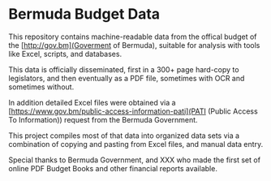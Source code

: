 # Bermuda Budget Data

This repository contains machine-readable data from the offical budget
of the [http://gov.bm](Goverment of Bermuda), suitable for analysis with
tools like Excel, scripts, and databases.

This data is officially disseminated, first in a 300+ page hard-copy to 
legislators, and then eventually as a PDF file, sometimes with OCR and
sometimes without. 

In addition detailed Excel files were obtained via a 
[https://www.gov.bm/public-access-information-pati](PATI (Public Access
To Information)) request from the Bermuda Government. 

This project compiles most of that data into organized data sets via a 
combination of copying and pasting from Excel files, and manual data entry.

Special thanks to Bermuda Government, and XXX who made the first set of 
online PDF Budget Books and other financial reports available.
